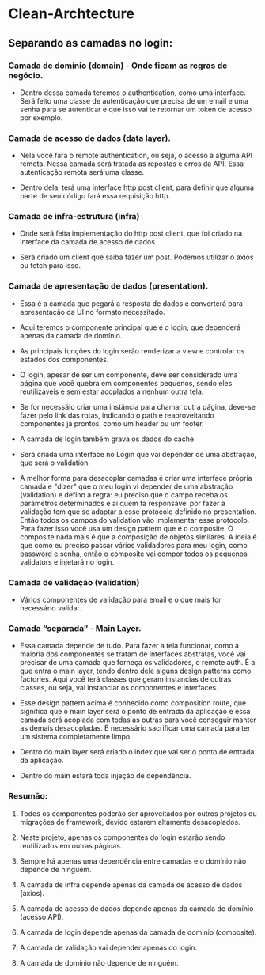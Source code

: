 # Clean-Archtecture

## Separando as camadas no login: 

### Camada de domínio (domain) - Onde ficam as regras de negócio. 

- Dentro dessa camada teremos o authentication, como uma interface. Será feito uma classe de autenticação que precisa de um email e uma senha para se autenticar e que isso vai te retornar um token de acesso por exemplo. 

### Camada de acesso de dados (data layer). 

- Nela você fará o remote authentication, ou seja, o acesso a alguma API remota. Nessa camada será tratada as repostas e erros da API. Essa autenticação remota será uma classe. 

- Dentro dela, terá uma interface http post client, para definir que alguma parte de seu código fará essa requisição http. 

### Camada de infra-estrutura (infra)

- Onde será feita implementação do http post client, que foi criado na interface da camada de acesso de dados. 

- Será criado um client que saiba fazer um post. Podemos utilizar o axios ou fetch para isso.

### Camada de apresentação de dados (presentation).

- Essa é a camada que pegará a resposta de dados e converterá para apresentação da UI no formato necessitado. 

- Aqui teremos o componente principal que é o login, que dependerá apenas da camada de domínio.  

- As principais funções do login serão renderizar a view e controlar os estados dos componentes. 

- O login, apesar de ser um componente, deve ser considerado uma página que você quebra em componentes pequenos, sendo eles reutilizáveis e sem estar acoplados a nenhum outra tela. 

- Se for necessáio criar uma instância para chamar outra página, deve-se fazer pelo link das rotas, indicando o path e reaproveitando componentes já prontos, como um header ou um footer.  

- A camada de login também grava os dados do cache. 

- Será criada uma interface no Login que vai depender de uma abstração, que será o validation. 

- A melhor forma para desacoplar camadas é criar uma interface própria camada e "dizer" que o meu login vi depender de uma abstração (validation) e defino a regra: eu preciso que o campo receba os parâmetros determinados e ai quem ta responsável por fazer a validação tem que se adaptar a esse protocolo definido no presentation. Então todos os campos do validation vão implementar esse protocolo. Para fazer isso você usa um design pattern que é o composite. O composite nada mais é que a composição de objetos similares. A ideia é que como eu preciso passar vários validadores para meu login, como password e senha, então o composite vai compor todos os pequenos validators e injetará no login. 

### Camada de validação (validation) 

- Vários componentes de validação para email e o que mais for necessário validar. 

### Camada “separada” - Main Layer. 

- Essa camada depende de tudo. Para fazer a tela funcionar, como a maioria dos componentes se tratam de interfaces abstratas, você vai precisar de uma camada que forneça os validadores, o remote auth. É ai que entra o main layer, tendo dentro dele alguns design patterns como factories. Aqui você terá classes que geram instancias de outras classes, ou seja, vai instanciar os componentes e interfaces.

- Esse design pattern acima é conhecido como composition route, que significa que o main layer será o ponto de entrada da aplicação e essa camada será acoplada com todas as outras para você conseguir manter as demais desacopladas. É necessário sacrificar uma camada para ter um sistema completamente limpo. 

- Dentro do main layer será criado o index que vai ser o ponto de entrada da aplicação. 

- Dentro do main estará toda injeção de dependência. 

### Resumão: 

1. Todos os componentes poderão ser aproveitados por outros projetos ou migrações de framework, devido estarem altamente desacoplados. 

2. Neste projeto, apenas os componentes do login estarão sendo reutilizados em outras páginas. 

3. Sempre há apenas uma dependência entre camadas e o domínio não depende de ninguém. 

4. A camada de infra depende apenas da camada de acesso de dados (axios). 

5. A camada de acesso de dados depende apenas da camada de domínio (acesso API).

6. A camada de login depende apenas da camada de dominio (composite).

7. A camada de validação vai depender apenas do login.

8. A camada de domínio não depende de ninguém. 
